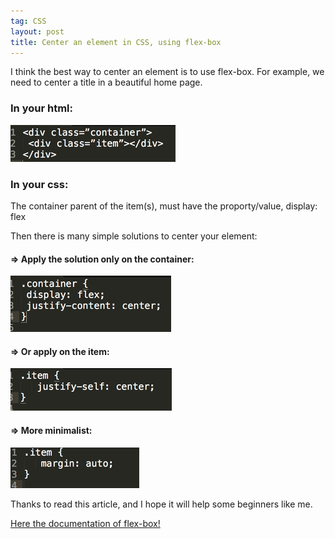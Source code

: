 ```yaml
---
tag: CSS
layout: post
title: Center an element in CSS, using flex-box
---
```


I think the best way to center an element is to use flex-box.
For example, we need to center a title in a beautiful home page.

### In your html:

![Text editor](/images/center2.png)

### In your css:

The container parent of the item(s), must have the proporty/value, display: flex

Then there is many simple solutions to center your element:

#### => Apply the solution only on the container:

![Text editor](/images/center3.png)

#### => Or apply on the item:

![Text editor](/images/centercss.png)

#### => More minimalist:

![Text editor](/images/centercss2.png)

Thanks to read this article, and I hope it will help some beginners like me.

[Here the documentation of flex-box!](https://css-tricks.com/snippets/css/a-guide-to-flexbox/)
